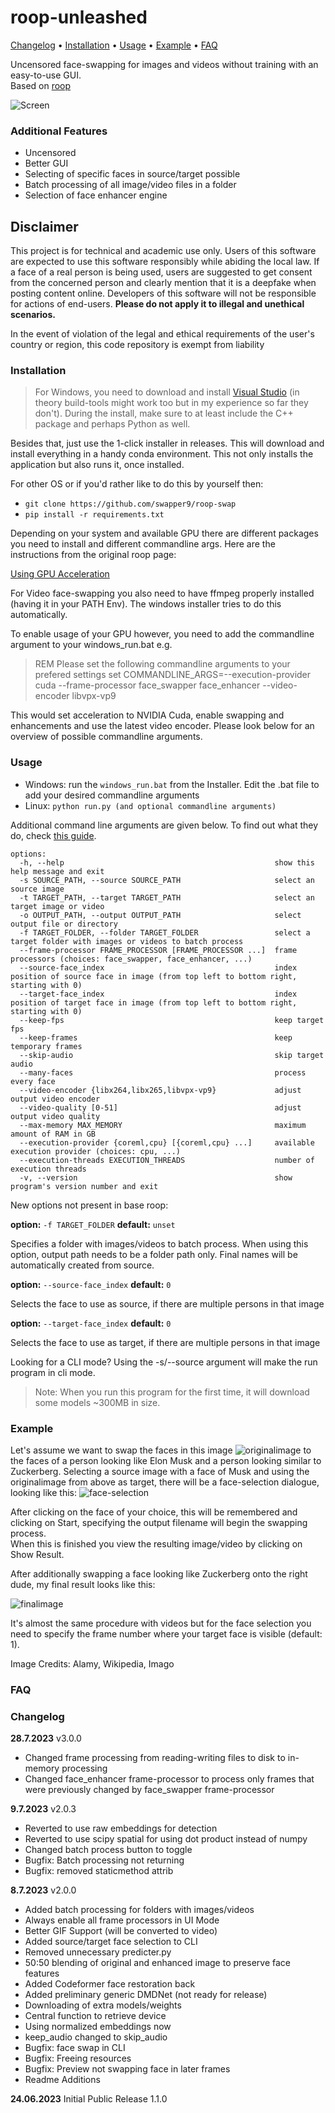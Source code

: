 # roop-unleashed

[Changelog](#changelog) • [Installation](#installation) • [Usage](#usage) • [Example](#example) • [FAQ](#faq)


Uncensored face-swapping for images and videos without training with an easy-to-use GUI.  
Based on [roop](https://github.com/s0md3v/roop)

![Screen](docs/screenshot.png)


### Additional Features

- Uncensored
- Better GUI
- Selecting of specific faces in source/target possible
- Batch processing of all image/video files in a folder
- Selection of face enhancer engine


## Disclaimer

This project is for technical and academic use only.
Users of this software are expected to use this software responsibly while abiding the local law. If a face of a real person is being used, users are suggested to get consent from the concerned person and clearly mention that it is a deepfake when posting content online. Developers of this software will not be responsible for actions of end-users.
 **Please do not apply it to illegal and unethical scenarios.**

In the event of violation of the legal and ethical requirements of the user's country or region, this code repository is exempt from liability

### Installation

> For Windows, you need to download and install [Visual Studio](https://visualstudio.microsoft.com/de/downloads/) (in theory build-tools might work too but in my experience so far they don't). During the install, make sure to at least include the C++ package and perhaps Python as well.

Besides that, just use the 1-click installer in releases. This will download and install everything
in a handy conda environment. This not only installs the application but also runs it, once installed.


For other OS or if you'd rather like to do this by yourself then:

- `git clone https://github.com/swapper9/roop-swap`
- `pip install -r requirements.txt`

Depending on your system and available GPU there are different packages you need to install and different commandline args. Here are the instructions from the original roop page:

[Using GPU Acceleration](https://github.com/s0md3v/roop/wiki/2.-Acceleration)

For Video face-swapping you also need to have ffmpeg properly installed (having it in your PATH Env). The windows installer tries to do this automatically.  


To enable usage of your GPU however, you need to add the commandline argument to your windows_run.bat e.g.

> REM Please set the following commandline arguments to your prefered settings
set COMMANDLINE_ARGS=--execution-provider cuda --frame-processor face_swapper face_enhancer --video-encoder libvpx-vp9

This would set acceleration to NVIDIA Cuda, enable swapping and enhancements and use the latest video encoder. Please look below for an overview of possible commandline arguments.



### Usage

- Windows: run the `windows_run.bat` from the Installer. Edit the .bat file to add your desired commandline arguments 
- Linux: `python run.py (and optional commandline arguments)`

Additional command line arguments are given below. To find out what they do, check [this guide](https://github.com/s0md3v/roop/wiki/Advanced-Options).

```
options:
  -h, --help                                               show this help message and exit
  -s SOURCE_PATH, --source SOURCE_PATH                     select an source image
  -t TARGET_PATH, --target TARGET_PATH                     select an target image or video
  -o OUTPUT_PATH, --output OUTPUT_PATH                     select output file or directory
  -f TARGET_FOLDER, --folder TARGET_FOLDER                 select a target folder with images or videos to batch process 
  --frame-processor FRAME_PROCESSOR [FRAME_PROCESSOR ...]  frame processors (choices: face_swapper, face_enhancer, ...)
  --source-face_index                                      index position of source face in image (from top left to bottom right, starting with 0)
  --target-face_index                                      index position of target face in image (from top left to bottom right, starting with 0)
  --keep-fps                                               keep target fps
  --keep-frames                                            keep temporary frames
  --skip-audio                                             skip target audio
  --many-faces                                             process every face
  --video-encoder {libx264,libx265,libvpx-vp9}             adjust output video encoder
  --video-quality [0-51]                                   adjust output video quality
  --max-memory MAX_MEMORY                                  maximum amount of RAM in GB
  --execution-provider {coreml,cpu} [{coreml,cpu} ...]     available execution provider (choices: cpu, ...)
  --execution-threads EXECUTION_THREADS                    number of execution threads
  -v, --version                                            show program's version number and exit
```

New options not present in base roop:

**option:** `-f TARGET_FOLDER`
**default:** `unset`

Specifies a folder with images/videos to batch process. When using this option, output path needs to be a folder path only. Final names will be automatically created from source. 

**option:** `--source-face_index`
**default:** `0`

Selects the face to use as source, if there are multiple persons in that image

**option:** `--target-face_index`
**default:** `0`

Selects the face to use as target, if there are multiple persons in that image


Looking for a CLI mode? Using the -s/--source argument will make the run program in cli mode.

> Note: When you run this program for the first time, it will download some models ~300MB in size.


### Example

Let's assume we want to swap the faces in this image
![originalimage](docs/kickboxing.jpg)
to the faces of a person looking like Elon Musk and a person looking similar to Zuckerberg.
Selecting a source image with a face of Musk and using the originalimage from above as target, there will be a face-selection dialogue, looking like this:
![face-selection](docs/faceselection.png)

After clicking on the face of your choice, this will be remembered and clicking on Start, specifying the output filename will begin the swapping process.  
When this is finished you view the resulting image/video by clicking on Show Result.

After additionally swapping a face looking like Zuckerberg onto the right dude, my final result looks like this:

![finalimage](docs/finaloutput.png)

It's almost the same procedure with videos but for the face selection you need to specify the frame number where your target face is visible (default: 1).


Image Credits: Alamy, Wikipedia, Imago

### FAQ

### Changelog

**28.7.2023** v3.0.0

- Changed frame processing from reading-writing files to disk to in-memory processing 
- Changed face_enhancer frame-processor to process only frames that were previously changed by face_swapper frame-processor  

**9.7.2023** v2.0.3

- Reverted to use raw embeddings for detection
- Reverted to use scipy spatial for using dot product instead of numpy
- Changed batch process button to toggle
- Bugfix: Batch processing not returning
- Bugfix: removed staticmethod attrib


**8.7.2023** v2.0.0

- Added batch processing for folders with images/videos
- Always enable all frame processors in UI Mode
- Better GIF Support (will be converted to video)
- Added source/target face selection to CLI
- Removed unnecessary predicter.py
- 50:50 blending of original and enhanced image to preserve face features 
- Added Codeformer face restoration back
- Added preliminary generic DMDNet (not ready for release)
- Downloading of extra models/weights
- Central function to retrieve device
- Using normalized embeddings now
- keep_audio changed to skip_audio
- Bugfix: face swap in CLI
- Bugfix: Freeing resources
- Bugfix: Preview not swapping face in later frames
- Readme Additions


**24.06.2023** Initial Public Release 1.1.0


